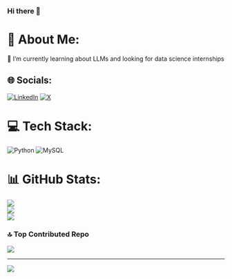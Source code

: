 ### Hi there 👋
# 💫 About Me:
🌱 I’m currently learning about LLMs and looking for data science internships<br>


## 🌐 Socials:
[![LinkedIn](https://img.shields.io/badge/LinkedIn-%230077B5.svg?logo=linkedin&logoColor=white)](https://www.linkedin.com/in/pankaj-tiwari-86974221a/) [![X](https://img.shields.io/badge/X-black.svg?logo=X&logoColor=white)](https://x.com/P4nk4jT1w4r1) 

# 💻 Tech Stack:
![Python](https://img.shields.io/badge/python-3670A0?style=for-the-badge&logo=python&logoColor=ffdd54) ![MySQL](https://img.shields.io/badge/mysql-%2300000f.svg?style=for-the-badge&logo=mysql&logoColor=white)
# 📊 GitHub Stats:
![](https://github-readme-stats.vercel.app/api?username=Pankaj-2003&theme=react&hide_border=false&include_all_commits=false&count_private=false)<br/>
![](https://github-readme-streak-stats.herokuapp.com/?user=Pankaj-2003&theme=react&hide_border=false)<br/>
![](https://github-readme-stats.vercel.app/api/top-langs/?username=Pankaj-2003&theme=react&hide_border=false&include_all_commits=false&count_private=false&layout=compact)

### 🔝 Top Contributed Repo
![](https://github-contributor-stats.vercel.app/api?username=Pankaj-2003&limit=5&theme=dark&combine_all_yearly_contributions=true)

---
[![](https://visitcount.itsvg.in/api?id=Pankaj-2003&icon=0&color=0)](https://visitcount.itsvg.in)

<!-- Proudly created with GPRM ( https://gprm.itsvg.in ) -->
